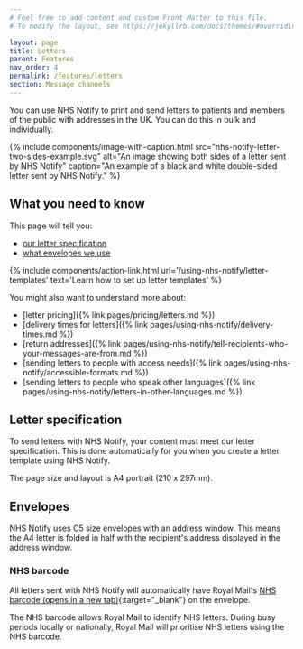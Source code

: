 ```yaml
---
# Feel free to add content and custom Front Matter to this file.
# To modify the layout, see https://jekyllrb.com/docs/themes/#overriding-theme-defaults

layout: page
title: Letters
parent: Features
nav_order: 4
permalink: /features/letters
section: Message channels
---
```


You can use NHS Notify to print and send letters to patients and members of the public with addresses in the UK. You can do this in bulk and individually.

{% include components/image-with-caption.html
    src="nhs-notify-letter-two-sides-example.svg"
    alt="An image showing both sides of a letter sent by NHS Notify"
    caption="An example of a black and white double-sided letter sent by NHS Notify."
%}

## What you need to know

This page will tell you:

- [our letter specification](#letter-specification)<!-- markdownlint-disable-line -->
- [what envelopes we use](#envelopes)

{% include components/action-link.html
    url='/using-nhs-notify/letter-templates'
    text='Learn how to set up letter templates'
%}

You might also want to understand more about:

- [letter pricing]({% link pages/pricing/letters.md %})
- [delivery times for letters]({% link pages/using-nhs-notify/delivery-times.md %})
- [return addresses]({% link pages/using-nhs-notify/tell-recipients-who-your-messages-are-from.md %})
- [sending letters to people with access needs]({% link pages/using-nhs-notify/accessible-formats.md %})
- [sending letters to people who speak other languages]({% link pages/using-nhs-notify/letters-in-other-languages.md %})

## Letter specification

To send letters with NHS Notify, your content must meet our letter specification. This is done automatically for you when you create a letter template using NHS Notify.

The page size and layout is A4 portrait (210 x 297mm).

## Envelopes

NHS Notify uses C5 size envelopes with an address window. This means the A4 letter is folded in half with the recipient's address displayed in the address window.

### NHS barcode

All letters sent with NHS Notify will automatically have Royal Mail's [NHS barcode (opens in a new tab)](https://www.royalmailwholesale.com/news/nhs-mail-new-barcode-solution){:target="\_blank"} on the envelope.

The NHS barcode allows Royal Mail to identify NHS letters. During busy periods locally or nationally, Royal Mail will prioritise NHS letters using the NHS barcode.
